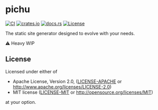 # pichu

[![CI](https://github.com/bahlo/pichu/workflows/CI/badge.svg)](https://github.com/bahlo/pichu/actions?query=workflow%3Aci)
[![crates.io](https://img.shields.io/crates/v/pichu.svg)](https://crates.io/crates/pichu)
[![docs.rs](https://docs.rs/pichu/badge.svg)](https://docs.rs/pichu/)
[![License](https://img.shields.io/crates/l/pichu)](LICENSE-APACHE)

The static site generator designed to evolve with your needs.

:warning: Heavy WIP

## License

Licensed under either of

 * Apache License, Version 2.0, ([LICENSE-APACHE](LICENSE-APACHE) or http://www.apache.org/licenses/LICENSE-2.0)
 * MIT license ([LICENSE-MIT](LICENSE-MIT) or http://opensource.org/licenses/MIT)

at your option.
